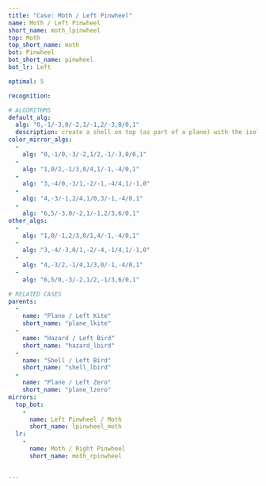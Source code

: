 ```yaml
---
title: "Case: Moth / Left Pinwheel"
name: Moth / Left Pinwheel
short_name: moth_lpinwheel
top: Moth
top_short_name: moth
bot: Pinwheel
bot_short_name: pinwheel
bot_lr: Left

optimal: 5

recognition:

# ALGORITHMS
default_alg:
  alg: "0,-1/-3,0/-2,1/-1,2/-3,0/0,1"
  description: create a shell on top (as part of a plane) with the isolated corner on top and a tent on bottom
color_mirror_algs:
  -
    alg: "0,-1/0,-3/-2,1/2,-1/-3,0/0,1"
  -
    alg: "1,0/2,-1/3,0/4,1/-1,-4/0,1"
  -
    alg: "3,-4/0,-3/1,-2/-1,-4/4,1/-1,0"
  -
    alg: "4,-3/-1,2/4,1/0,3/-1,-4/0,1"
  -
    alg: "6,5/-3,0/-2,1/-1,2/3,6/0,1"
other_algs:
  -
    alg: "1,0/-1,2/3,0/1,4/-1,-4/0,1"
  -
    alg: "3,-4/-3,0/1,-2/-4,-1/4,1/-1,0"
  -
    alg: "4,-3/2,-1/4,1/3,0/-1,-4/0,1"
  -
    alg: "6,5/0,-3/-2,1/2,-1/3,6/0,1"

# RELATED CASES
parents:
  -
    name: "Plane / Left Kite"
    short_name: "plane_lkite"
  -
    name: "Hazard / Left Bird"
    short_name: "hazard_lbird"
  -
    name: "Shell / Left Bird"
    short_name: "shell_lbird"
  -
    name: "Plane / Left Zero"
    short_name: "plane_lzero"
mirrors:
  top_bot:
    -
      name: Left Pinwheel / Moth
      short_name: lpinwheel_moth
  lr:
    -
      name: Moth / Right Pinwheel
      short_name: moth_rpinwheel


---
```


